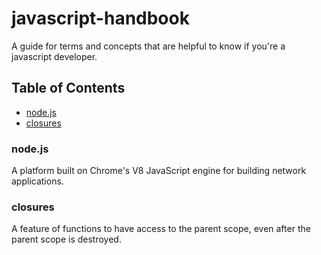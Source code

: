 # javascript-handbook

A guide for terms and concepts that are helpful to know if you're a javascript developer.

## Table of Contents
- [node.js](#nodejs)
- [closures](#closures)

### node.js
A platform built on Chrome's V8 JavaScript engine for building network applications.

### closures
A feature of functions to have access to the parent scope, even after the parent scope is destroyed.
